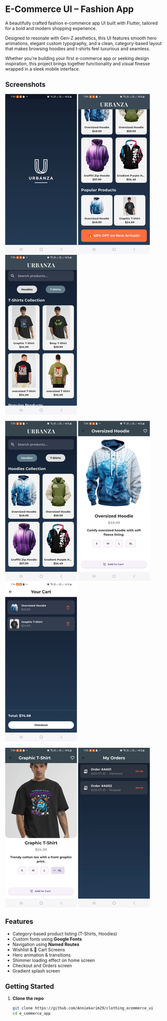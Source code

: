 # E-Commerce UI – Fashion App

A beautifully crafted fashion e-commerce app UI built with Flutter, tailored for a bold and modern shopping experience.

Designed to resonate with Gen-Z aesthetics, this UI features smooth hero animations, elegant custom typography, and a clean, category-based layout that makes browsing hoodies and t-shirts feel luxurious and seamless.

Whether you're building your first e-commerce app or seeking design inspiration, this project brings together functionality and visual finesse wrapped in a sleek mobile interface.



## Screenshots

<div align="left">
  <img src="assets/screenshots/spalshscreen.jpg" width="230"/>
  <img src="assets/screenshots/homescreen.jpg" width="230"/>
  <img src="assets/screenshots/home_tshirts.jpg" width="230"/>
  <br/><br/>
  <img src="assets/screenshots/home_hoodies.jpg" width="230"/>
  <img src="assets/screenshots/productdetails.jpg" width="230"/>
  <img src="assets/screenshots/cart.jpg" width="230"/>
  <br/><br/>
  <img src="assets/screenshots/productdetailss.jpg" width="230"/>
  <img src="assets/screenshots/orders.jpg" width="230"/>
</div>



## Features

-  Category-based product listing (T-Shirts, Hoodies)
-  Custom fonts using **Google Fonts**
-  Navigation using **Named Routes**
-  Wishlist & 🛒 Cart Screens
-  Hero animation & transitions
-  Shimmer loading effect on home screen
-  Checkout and Orders screen
-  Gradient splash screen



##  Getting Started

1. **Clone the repo**
   ```bash
   git clone https://github.com/Anniekarim29/clothing_ecommerce_ui
   cd e_commerce_app
